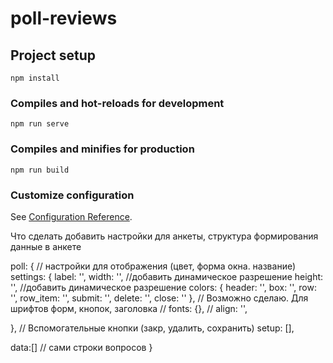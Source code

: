 # poll-reviews

## Project setup
```
npm install
```

### Compiles and hot-reloads for development
```
npm run serve
```

### Compiles and minifies for production
```
npm run build
```

### Customize configuration
See [Configuration Reference](https://cli.vuejs.org/config/).


Что сделать
добавить настройки для анкеты, структура формирования данные в анкете

poll: {
  // настройки для отображения (цвет, форма окна. название)
  settings: {
    label: '',
    width: '', //добавить динамическое разрешение
    height: '', //добавить динамическое разрешение
    colors: {
      header: '',
      box: '', 
      row: '',
      row_item: '',
      submit: '',
      delete: '',
      close: ''
    },
    // Возможно сделаю. Для шрифтов форм, кнопок, заголовка
    // fonts: {},
    // align: '',

  },
  // Вспомогательные кнопки (закр, удалить, сохранить)
  setup: [],

  data:[] // сами строки вопросов
}